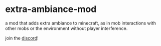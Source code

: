 # extra-ambiance-mod

a mod that adds extra ambiance to minecraft, as in mob interactions with other mobs or the environment without player interference.  

join the [discord](https://discord.gg/rMKZhaky "The mod's Discord server")!
